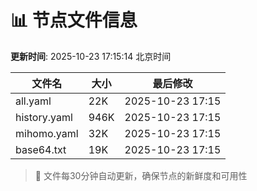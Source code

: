 # 📊 节点文件信息

**更新时间**: 2025-10-23 17:15:14 北京时间

| 文件名 | 大小 | 最后修改 |
|--------|------|----------|
| all.yaml | 22K | 2025-10-23 17:15 |
| history.yaml | 946K | 2025-10-23 17:15 |
| mihomo.yaml | 32K | 2025-10-23 17:15 |
| base64.txt | 19K | 2025-10-23 17:15 |

> 🔄 文件每30分钟自动更新，确保节点的新鲜度和可用性
